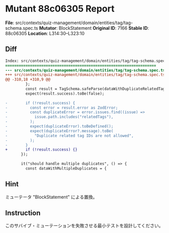 # Mutant 88c06305 Report

**File**: src/contexts/quiz-management/domain/entities/tag/tag-schema.spec.ts
**Mutator**: BlockStatement
**Original ID**: 7166
**Stable ID**: 88c06305
**Location**: L314:30–L323:10

## Diff

```diff
Index: src/contexts/quiz-management/domain/entities/tag/tag-schema.spec.ts
===================================================================
--- src/contexts/quiz-management/domain/entities/tag/tag-schema.spec.ts	original
+++ src/contexts/quiz-management/domain/entities/tag/tag-schema.spec.ts	mutated #7166
@@ -310,18 +310,9 @@
         };
         const result = TagSchema.safeParse(dataWithDuplicateRelatedTagIds);
         expect(result.success).toBe(false);
 
-        if (!result.success) {
-          const error = result.error as ZodError;
-          const duplicateError = error.issues.find((issue) =>
-            issue.path.includes("relatedTags"),
-          );
-          expect(duplicateError).toBeDefined();
-          expect(duplicateError?.message).toBe(
-            "Duplicate related tag IDs are not allowed",
-          );
-        }
+        if (!result.success) {}
       });
 
       it("should handle multiple duplicates", () => {
         const dataWithMultipleDuplicates = {
```

## Hint

ミューテータ "BlockStatement" による置換。

## Instruction

このサバイブ・ミューテーションを失敗させる最小テストを設計してください。
